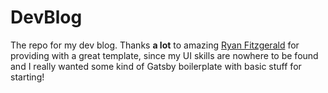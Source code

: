 # DevBlog

The repo for my dev blog. Thanks **a lot** to amazing [Ryan Fitzgerald](https://github.com/RyanFitzgerald/devblog) for providing with a great template, since my UI skills are nowhere to be found and I really wanted some kind of Gatsby boilerplate with basic stuff for starting!
